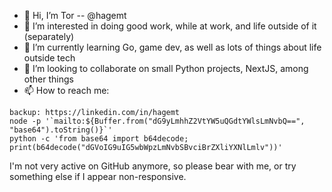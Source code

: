 - 👋 Hi, I’m Tor -- @hagemt
- 👀 I’m interested in doing good work, while at work, and life outside of it (separately)
- 🌱 I’m currently learning Go, game dev, as well as lots of things about life outside tech
- 💞️ I’m looking to collaborate on small Python projects, NextJS, among other things
- 📫 How to reach me:

```
backup: https://linkedin.com/in/hagemt
node -p '`mailto:${Buffer.from("dG9yLmhhZ2VtYW5uQGdtYWlsLmNvbQ==", "base64").toString()}`'
python -c 'from base64 import b64decode; print(b64decode("dGVoIG9uIG5wbWpzLmNvbSBvciBrZXliYXNlLmlv"))'
```

I'm not very active on GitHub anymore, so please bear with me, or try something else if I appear non-responsive.

<!---
hagemt/hagemt is a ✨ special ✨ repository because its `README.md` (this file) appears on your GitHub profile.
You can click the Preview link to take a look at your changes.
--->
